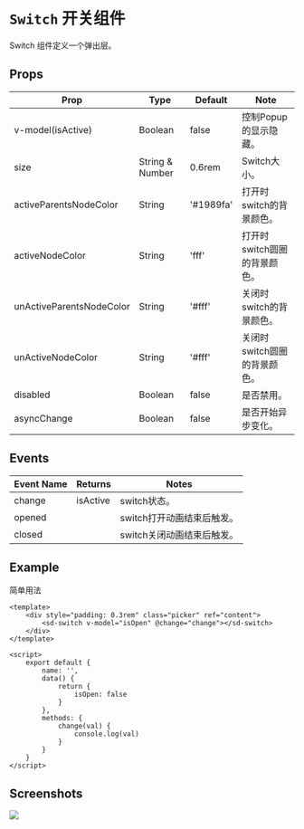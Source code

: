 # `Switch` 开关组件
Switch 组件定义一个弹出层。

## Props
| Prop | Type | Default | Note |
|---|---|---|---|
| v-model(isActive) | Boolean | false | 控制Popup的显示隐藏。
| size | String & Number | 0.6rem | Switch大小。
| activeParentsNodeColor | String | '#1989fa' | 打开时switch的背景颜色。
| activeNodeColor | String | 'fff' | 打开时switch圆圈的背景颜色。
| unActiveParentsNodeColor | String | '#fff' | 关闭时switch的背景颜色。
| unActiveNodeColor | String | '#fff' | 关闭时switch圆圈的背景颜色。
| disabled | Boolean | false | 是否禁用。
| asyncChange | Boolean | false | 是否开始异步变化。

## Events
| Event Name | Returns | Notes |
|---|---|---|
| change | isActive | switch状态。
| opened |  | switch打开动画结束后触发。
| closed |  | switch关闭动画结束后触发。

<!--
## Methods
None.

## Static Props
None.

## Static Methods
None.
-->

## Example
简单用法
```
<template>
    <div style="padding: 0.3rem" class="picker" ref="content">
        <sd-switch v-model="isOpen" @change="change"></sd-switch>
    </div>
</template>

<script>
    export default {
        name: '',
        data() {
            return {
                isOpen: false
            }
        },
        methods: {
            change(val) {
                console.log(val)
            }
        }
    }
</script>

```
## Screenshots
![](https://rightinhome.oss-cn-hangzhou.aliyuncs.com/jlbk_xcx/2020/08/10/1597045613374.gif)
